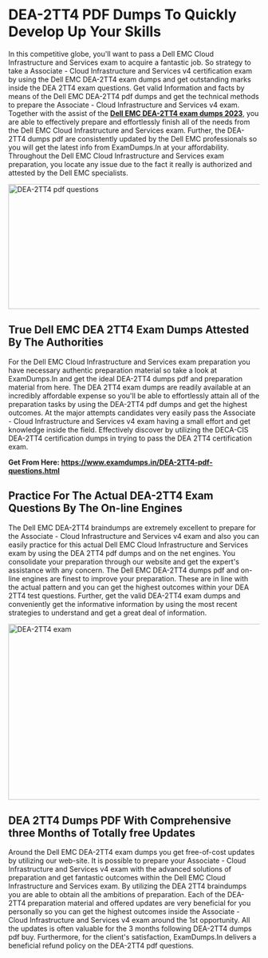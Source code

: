 <h1><strong>DEA-2TT4 PDF Dumps To Quickly Develop Up Your Skills</strong></h1>
<p>In this competitive globe, you'll want to pass a Dell EMC Cloud Infrastructure and Services exam to acquire a fantastic job. So strategy to take a Associate - Cloud Infrastructure and Services v4 certification exam by using the Dell EMC DEA-2TT4 exam dumps and get outstanding marks inside the DEA 2TT4 exam questions. Get valid Information and facts by means of the Dell EMC DEA-2TT4 pdf dumps and get the technical methods to prepare the Associate - Cloud Infrastructure and Services v4 exam. Together with the assist of the <strong><a href="https://www.examdumps.in/DEA-2TT4-pdf-questions.html">Dell EMC DEA-2TT4 exam dumps 2023</a></strong>, you are able to effectively prepare and effortlessly finish all of the needs from the Dell EMC Cloud Infrastructure and Services exam. Further, the DEA-2TT4 dumps pdf are consistently updated by the Dell EMC professionals so you will get the latest info from ExamDumps.In at your affordability. Throughout the Dell EMC Cloud Infrastructure and Services exam preparation, you locate any issue due to the fact it really is authorized and attested by the Dell EMC specialists.</p>
<p><img src="https://i.ibb.co/zxJwW90/Copy-of-Online-Classes-Twitter-header-post-Made-with-Poster-My-Wall-1.png" alt="DEA-2TT4 pdf questions" width="750" height="250" /></p>
<h2><strong>True Dell EMC DEA 2TT4 Exam Dumps Attested By The Authorities</strong></h2>
<p>For the Dell EMC Cloud Infrastructure and Services exam preparation you have necessary authentic preparation material so take a look at ExamDumps.In and get the ideal DEA-2TT4 dumps pdf and preparation material from here. The DEA 2TT4 exam dumps are readily available at an incredibly affordable expense so you'll be able to effortlessly attain all of the preparation tasks by using the DEA-2TT4 pdf dumps and get the highest outcomes. At the major attempts candidates very easily pass the Associate - Cloud Infrastructure and Services v4 exam having a small effort and get knowledge inside the field. Effectively discover by utilizing the DECA-CIS DEA-2TT4 certification dumps in trying to pass the DEA 2TT4 certification exam.</p>
<p><strong>Get From Here:&nbsp;<a href="https://www.examdumps.in/DEA-2TT4-pdf-questions.html">https://www.examdumps.in/DEA-2TT4-pdf-questions.html</a></strong></p>
<h2><strong>Practice For The Actual DEA-2TT4 Exam Questions By The On-line Engines</strong></h2>
<p>The Dell EMC DEA-2TT4 braindumps are extremely excellent to prepare for the Associate - Cloud Infrastructure and Services v4 exam and also you can easily practice for this actual Dell EMC Cloud Infrastructure and Services exam by using the DEA 2TT4 pdf dumps and on the net engines. You consolidate your preparation through our website and get the expert's assistance with any concern. The Dell EMC DEA-2TT4 dumps pdf and on-line engines are finest to improve your preparation. These are in line with the actual pattern and you can get the highest outcomes within your DEA 2TT4 test questions. Further, get the valid DEA-2TT4 exam dumps and conveniently get the informative information by using the most recent strategies to understand and get a great deal of information.</p>
<p><a href="https://www.examdumps.in/DEA-2TT4-pdf-questions.html"><img src="https://i.ibb.co/QkNtdwY/Copy-of-Zoom-Online-Classes-Facebook-Share-Po-Made-with-Poster-My-Wall-1.jpg" alt="DEA-2TT4 exam" width="670" height="352" /></a></p>
<h2><strong>DEA 2TT4 Dumps PDF With Comprehensive three Months of Totally free Updates</strong></h2>
<p>Around the Dell EMC DEA-2TT4 exam dumps you get free-of-cost updates by utilizing our web-site. It is possible to prepare your Associate - Cloud Infrastructure and Services v4 exam with the advanced solutions of preparation and get fantastic outcomes within the Dell EMC Cloud Infrastructure and Services exam. By utilizing the DEA 2TT4 braindumps you are able to obtain all the ambitions of preparation. Each of the DEA-2TT4 preparation material and offered updates are very beneficial for you personally so you can get the highest outcomes inside the Associate - Cloud Infrastructure and Services v4 exam around the 1st opportunity. All the updates is often valuable for the 3 months following DEA-2TT4 dumps pdf buy. Furthermore, for the client's satisfaction, ExamDumps.In delivers a beneficial refund policy on the DEA-2TT4 pdf questions.</p>
